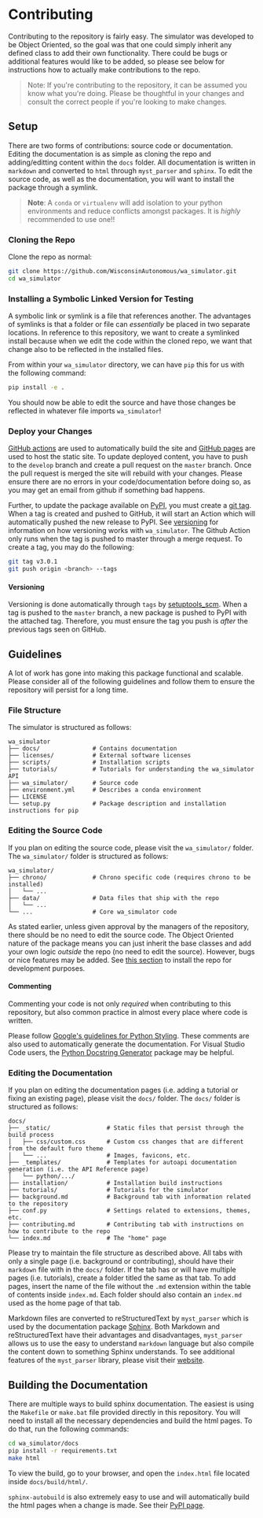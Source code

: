 # Contributing

Contributing to the repository is fairly easy. The simulator was developed to be Object Oriented, so the goal was that one could simply inherit any defined class to add their own functionality. There could be bugs or additional features would like to be added, so please see below for instructions how to actually make contributions to the repo.

> Note: If you're contributing to the repository, it can be assumed you know what you're doing. Please be thoughtful in your changes and consult the correct people if you're looking to make changes.

## Setup

There are two forms of contributions: source code or documentation. Editing the documentation is as simple as cloning the repo and adding/editting content within the `docs` folder. All documentation is written in `markdown` and converted to `html` through `myst_parser` and `sphinx`. To edit the source code, as well as the documentation, you will want to install the package through a symlink.

> **Note**: A `conda` or `virtualenv` will add isolation to your python environments and reduce conflicts amongst packages. It is _highly_ recommended to use one!!

### Cloning the Repo

Clone the repo as normal:

```bash
git clone https://github.com/WisconsinAutonomous/wa_simulator.git
cd wa_simulator
```

### Installing a Symbolic Linked Version for Testing

A symbolic link or symlink is a file that references another. The advantages of symlinks is that a folder or file can _essentially_ be placed in two separate locations. In reference to this repository, we want to create a symlinked install because when we edit the code within the cloned repo, we want that change also to be reflected in the installed files.

From within your `wa_simulator` directory, we can have `pip` this for us with the following command:

```bash
pip install -e .
```

You should now be able to edit the source and have those changes be reflected in whatever file imports `wa_simulator`!

### Deploy your Changes

[GitHub actions](https://github.com/features/actions) are used to automatically build the site and [GitHub pages](https://pages.github.com/) are used to host the static site. To update deployed content, you have to push to the `develop` branch and create a pull request on the `master` branch. Once the pull request is merged the site will rebuild with your changes. Please ensure there are no errors in your code/documentation before doing so, as you may get an email from github if something bad happens.

Further, to update the package available on [PyPI](https://pypi.org/project/wa-simulator/), you must create a [git tag](https://git-scm.com/book/en/v2/Git-Basics-Tagging). When a tag is created and pushed to GitHub, it will start an Action which will automatically pushed the new release to PyPI. See [versioning](#versioning) for information on how versioning works with `wa_simulator`. The Github Action only runs when the tag is pushed to master through a merge request. To create a tag, you may do the following:

```bash
git tag v3.0.1
git push origin <branch> --tags
```

#### Versioning

Versioning is done automatically through `tags` by [setuptools\_scm](https://github.com/pypa/setuptools_scm). When a tag is pushed to the `master` branch, a new package is pushed to PyPI with the attached tag. Therefore, you must ensure the tag you push is *after* the previous tags seen on GitHub.

## Guidelines

A lot of work has gone into making this package functional and scalable. Please consider all of the following guidelines and follow them to ensure the repository will persist for a long time.

### File Structure

The simulator is structured as follows:
```
wa_simulator
├── docs/				# Contains documentation
├── licenses/ 			# External software licenses
├── scripts/			# Installation scripts
├── tutorials/			# Tutorials for understanding the wa_simulator API
├── wa_simulator/		# Source code
├── environment.yml		# Describes a conda environment
├── LICENSE
└── setup.py			# Package description and installation instructions for pip
```

### Editing the Source Code

If you plan on editing the source code, please visit the `wa_simulator/` folder. The `wa_simulator/` folder is structured as follows:
```
wa_simulator/
├── chrono/				# Chrono specific code (requires chrono to be installed)
│   └── ...
├── data/				# Data files that ship with the repo
│   └── ...        	
└── ...					# Core wa_simulator code
```

As stated earlier, unless given approval by the managers of the repository, there should be no need to edit the source code. The Object Oriented nature of the package means you can just inherit the base classes and add your own logic _outside_ the repo (no need to edit the source). However, bugs or nice features may be added. See [this section](#installing-a-symbolic-linked-version-for-testing) to install the repo for development purposes.

#### Commenting 

Commenting your code is not only _required_ when contributing to this repository, but also common practice in almost every place where code is written.

Please follow [Google's guidelines for Python Styling](https://google.github.io/styleguide/pyguide.html). These comments are also used to automatically generate the documentation. For Visual Studio Code users, the [Python Docstring Generator](https://github.com/NilsJPWerner/autoDocstring) package may be helpful.

### Editing the Documentation

If you plan on editing the documentation pages (i.e. adding a tutorial or fixing an existing page), please visit the `docs/` folder. The `docs/` folder is structured as follows:
```
docs/
├── _static/				# Static files that persist through the build process
│   ├── css/custom.css      # Custom css changes that are different from the default furo theme
│   └── ...        			# Images, favicons, etc.
├── _templates/				# Templates for autoapi documentation generation (i.e. the API Reference page)
│   └── python/.../        	
├── installation/			# Installation build instructions
├── tutorials/				# Tutorials for the simulator
├── background.md			# Background tab with information related to the repository
├── conf.py					# Settings related to extensions, themes, etc.
├── contributing.md			# Contributing tab with instructions on how to contribute to the repo
└── index.md				# The "home" page
```

Please try to maintain the file structure as described above. All tabs with only a single page (i.e. background or contributing), should have their `markdown` file with in the `docs/` folder. If the tab has or will have multiple pages (i.e. tutorials), create a folder titled the same as that tab. To add pages, insert the name of the file without the `.md` extension within the table of contents inside `index.md`. Each folder should also contain an `index.md` used as the home page of that tab.

Markdown files are converted to reStructuredText by `myst_parser` which is used by the documentation package [Sphinx](https://www.sphinx-doc.org/en/master/). Both Markdown and reStructuredText have their advantages and disadvantages, `myst_parser` allows us to use the easy to understand `markdown` language but also compile the content down to something Sphinx understands. To see additional features of the `myst_parser` library, please visit their [website](https://myst-parser.readthedocs.io/en/latest/).

## Building the Documentation

There are multiple ways to build sphinx documentation. The easiest is using the `Makefile` or `make.bat` file provided directly in this repository. You will need to install all the necessary dependencies and build the html pages. To do that, run the following commands:
```bash
cd wa_simulator/docs
pip install -r requirements.txt
make html
```

To view the build, go to your browser, and open the `index.html` file located inside `docs/build/html/`.

`sphinx-autobuild` is also extremely easy to use and will automatically build the html pages when a change is made. See their [PyPI page](https://pypi.org/project/sphinx-autobuild/).
